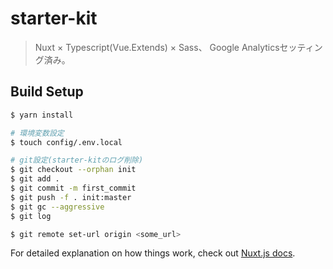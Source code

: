 # starter-kit

> Nuxt × Typescript(Vue.Extends) × Sass、 Google Analyticsセッティング済み。

## Build Setup

``` bash
$ yarn install

# 環境変数設定
$ touch config/.env.local

# git設定(starter-kitのログ削除)
$ git checkout --orphan init
$ git add .
$ git commit -m first_commit
$ git push -f . init:master
$ git gc --aggressive
$ git log

$ git remote set-url origin <some_url>
```

For detailed explanation on how things work, check out [Nuxt.js docs](https://nuxtjs.org).
